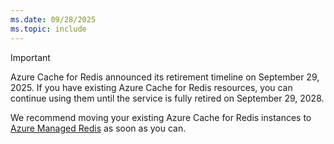 ```yaml
---
ms.date: 09/28/2025
ms.topic: include
---
```


> [!IMPORTANT]
> Azure Cache for Redis announced its retirement timeline on September 29, 2025. If you have existing Azure Cache for Redis resources, you can continue using them until the service is fully retired on September 29, 2028. 
> 
> We recommend moving your existing Azure Cache for Redis instances to [Azure Managed Redis](/azure/redis/) as soon as you can.

<!-- should we add link to Ret FAQ? -->
